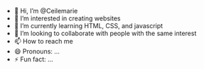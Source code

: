 - 👋 Hi, I’m @Ceilemarie
- 👀 I’m interested in creating websites
- 🌱 I’m currently learning HTML, CSS, and javascript 
- 💞️ I’m looking to collaborate with people with the same interest 
- 📫 How to reach me 
- 😄 Pronouns: ...
- ⚡ Fun fact: ...

<!---
Ceilemarie/Ceilemarie is a ✨ special ✨ repository because its `README.md` (this file) appears on your GitHub profile.
You can click the Preview link to take a look at your changes.
--->
